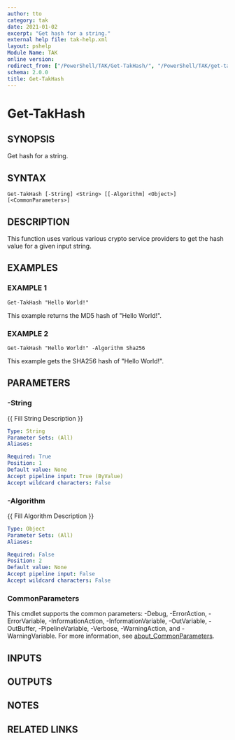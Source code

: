 ```yaml
---
author: tto
category: tak
date: 2021-01-02
excerpt: "Get hash for a string."
external help file: tak-help.xml
layout: pshelp
Module Name: TAK
online version:
redirect_from: ["/PowerShell/TAK/Get-TakHash/", "/PowerShell/TAK/get-takhash/", "/PowerShell/get-takhash/"]
schema: 2.0.0
title: Get-TakHash
---
```


# Get-TakHash

## SYNOPSIS
Get hash for a string.

## SYNTAX

```
Get-TakHash [-String] <String> [[-Algorithm] <Object>] [<CommonParameters>]
```

## DESCRIPTION
This function uses various various crypto service providers to get the hash value for a given input string.

## EXAMPLES

### EXAMPLE 1
```
Get-TakHash "Hello World!"
```

This example returns the MD5 hash of "Hello World!".

### EXAMPLE 2
```
Get-TakHash "Hello World!" -Algorithm Sha256
```

This example gets the SHA256 hash of "Hello World!".

## PARAMETERS

### -String
{{ Fill String Description }}

```yaml
Type: String
Parameter Sets: (All)
Aliases:

Required: True
Position: 1
Default value: None
Accept pipeline input: True (ByValue)
Accept wildcard characters: False
```

### -Algorithm
{{ Fill Algorithm Description }}

```yaml
Type: Object
Parameter Sets: (All)
Aliases:

Required: False
Position: 2
Default value: None
Accept pipeline input: False
Accept wildcard characters: False
```

### CommonParameters
This cmdlet supports the common parameters: -Debug, -ErrorAction, -ErrorVariable, -InformationAction, -InformationVariable, -OutVariable, -OutBuffer, -PipelineVariable, -Verbose, -WarningAction, and -WarningVariable. For more information, see [about_CommonParameters](http://go.microsoft.com/fwlink/?LinkID=113216).

## INPUTS

## OUTPUTS

## NOTES

## RELATED LINKS
